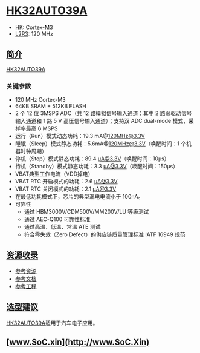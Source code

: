 ﻿# [HK32AUTO39A](https://doc.soc.xin/HK32AUTO39A)

* [HK](http://www.hsxp-hk.com/): [Cortex-M3](https://github.com/SoCXin/Cortex)
* [L2R3](https://github.com/SoCXin/Level): 120 MHz

## [简介](https://github.com/SoCXin/HK32AUTO39A/wiki)

[HK32AUTO39A](https://www.hsxp-hk.com/product/67/)

### 关键参数

* 120 MHz Cortex-M3
* 64KB SRAM + 512KB FLASH
* 2 个 12 位 3MSPS ADC（共 12 路模拟信号输入通道；其中 2 路弱驱动信号输入通道和 1 路 5 V 高压信号输入通道）；支持双 ADC dual-mode 模式，采样率最高 6 MSPS
* 运行（Run）模式动态功耗：19.3 mA@120MHz@3.3V
* 睡眠（Sleep）模式静态功耗：5.6mA@120MHz@3.3V（唤醒时间：1 个机器时钟周期）
* 停机（Stop）模式静态功耗：89.4 μA@3.3V（唤醒时间：10µs）
* 待机（Standby）模式静态功耗：3.3 μA@3.3V（唤醒时间：150µs）
* VBAT典型工作电流（VDD掉电）
* VBAT RTC 开启模式的功耗：2.6 μA@3.3V
* VBAT RTC 关闭模式的功耗：2.1 μA@3.3V
* 在最低功耗模式下，芯片的典型漏电电流小于 100nA。
* 可靠性
    *  通过 HBM3000V/CDM500V/MM200V/LU 等级测试
    *  通过 AEC-Q100 可靠性标准
    *  通过高温、低温、常温 ATE 测试
    *  符合零失效（Zero Defect）的供应链质量管理标准 IATF 16949 规范

## [资源收录](https://github.com/SoCXin)

* [参考资源](src/)
* [参考文档](docs/)
* [参考工程](project/)

## [选型建议](https://github.com/SoCXin/HK32AUTO39A)

[HK32AUTO39A](https://item.szlcsc.com/3505341.html)适用于汽车电子应用。

## [www.SoC.xin](http://www.SoC.Xin)
